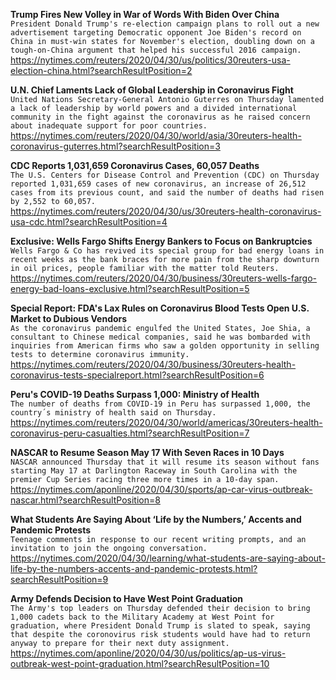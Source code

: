 **Trump Fires New Volley in War of Words With Biden Over China**\
`President Donald Trump's re-election campaign plans to roll out a new advertisement targeting Democratic opponent Joe Biden's record on China in must-win states for November's election, doubling down on a tough-on-China argument that helped his successful 2016 campaign.`\
https://nytimes.com/reuters/2020/04/30/us/politics/30reuters-usa-election-china.html?searchResultPosition=2

**U.N. Chief Laments Lack of Global Leadership in Coronavirus Fight**\
`United Nations Secretary-General Antonio Guterres on Thursday lamented a lack of leadership by world powers and a divided international community in the fight against the coronavirus as he raised concern about inadequate support for poor countries.`\
https://nytimes.com/reuters/2020/04/30/world/asia/30reuters-health-coronavirus-guterres.html?searchResultPosition=3

**CDC Reports 1,031,659 Coronavirus Cases, 60,057 Deaths**\
`The U.S. Centers for Disease Control and Prevention (CDC) on Thursday reported 1,031,659 cases of new coronavirus, an increase of 26,512 cases from its previous count, and said the number of deaths had risen by 2,552 to 60,057.`\
https://nytimes.com/reuters/2020/04/30/us/30reuters-health-coronavirus-usa-cdc.html?searchResultPosition=4

**Exclusive: Wells Fargo Shifts Energy Bankers to Focus on Bankruptcies**\
`Wells Fargo & Co has revived its special group for bad energy loans in recent weeks as the bank braces for more pain from the sharp downturn in oil prices, people familiar with the matter told Reuters.`\
https://nytimes.com/reuters/2020/04/30/business/30reuters-wells-fargo-energy-bad-loans-exclusive.html?searchResultPosition=5

**Special Report: FDA's Lax Rules on Coronavirus Blood Tests Open U.S. Market to Dubious Vendors**\
`As the coronavirus pandemic engulfed the United States, Joe Shia, a consultant to Chinese medical companies, said he was bombarded with inquiries from American firms who saw a golden opportunity in selling tests to determine coronavirus immunity.`\
https://nytimes.com/reuters/2020/04/30/business/30reuters-health-coronavirus-tests-specialreport.html?searchResultPosition=6

**Peru's COVID-19 Deaths Surpass 1,000: Ministry of Health**\
`The number of deaths from COVID-19 in Peru has surpassed 1,000, the country´s ministry of health said on Thursday. `\
https://nytimes.com/reuters/2020/04/30/world/americas/30reuters-health-coronavirus-peru-casualties.html?searchResultPosition=7

**NASCAR to Resume Season May 17 With Seven Races in 10 Days**\
`NASCAR announced Thursday that it will resume its season without fans starting May 17 at Darlington Raceway in South Carolina with the premier Cup Series racing three more times in a 10-day span. `\
https://nytimes.com/aponline/2020/04/30/sports/ap-car-virus-outbreak-nascar.html?searchResultPosition=8

**What Students Are Saying About ‘Life by the Numbers,’ Accents and Pandemic Protests**\
`Teenage comments in response to our recent writing prompts, and an invitation to join the ongoing conversation.`\
https://nytimes.com/2020/04/30/learning/what-students-are-saying-about-life-by-the-numbers-accents-and-pandemic-protests.html?searchResultPosition=9

**Army Defends Decision to Have West Point Graduation**\
`The Army's top leaders on Thursday defended their decision to bring 1,000 cadets back to the Military Academy at West Point for graduation, where President Donald Trump is slated to speak, saying that despite the coronovirus risk students would have had to return anyway to prepare for their next duty assignment.`\
https://nytimes.com/aponline/2020/04/30/us/politics/ap-us-virus-outbreak-west-point-graduation.html?searchResultPosition=10

